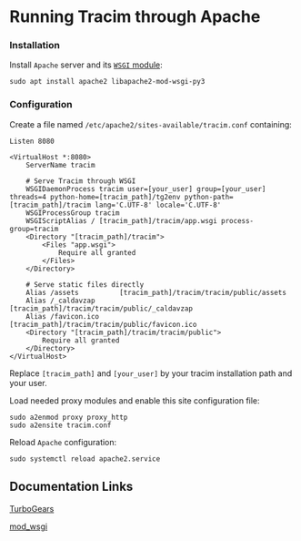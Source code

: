 # Running Tracim through Apache #

### Installation ###

Install `Apache` server and its [`WSGI` module](https://github.com/GrahamDumpleton/mod_wsgi):

    sudo apt install apache2 libapache2-mod-wsgi-py3

### Configuration ###

Create a file named `/etc/apache2/sites-available/tracim.conf` containing:

    Listen 8080

    <VirtualHost *:8080>
        ServerName tracim

        # Serve Tracim through WSGI
        WSGIDaemonProcess tracim user=[your_user] group=[your_user] threads=4 python-home=[tracim_path]/tg2env python-path=[tracim_path]/tracim lang='C.UTF-8' locale='C.UTF-8'
        WSGIProcessGroup tracim
        WSGIScriptAlias / [tracim_path]/tracim/app.wsgi process-group=tracim
        <Directory "[tracim_path]/tracim">
            <Files "app.wsgi">
                Require all granted
            </Files>
        </Directory>

        # Serve static files directly
        Alias /assets          [tracim_path]/tracim/tracim/public/assets
        Alias /_caldavzap      [tracim_path]/tracim/tracim/public/_caldavzap
        Alias /favicon.ico     [tracim_path]/tracim/tracim/public/favicon.ico
        <Directory "[tracim_path]/tracim/tracim/public">
            Require all granted
        </Directory>
    </VirtualHost>

Replace `[tracim_path]` and `[your_user]` by your tracim installation path and your user.

Load needed proxy modules and enable this site configuration file:

    sudo a2enmod proxy proxy_http
    sudo a2ensite tracim.conf

Reload `Apache` configuration:

    sudo systemctl reload apache2.service

## Documentation Links ##

[TurboGears](http://turbogears.readthedocs.io/en/tg2.3.7/cookbook/deploy/mod_wsgi.html)

[mod_wsgi](http://modwsgi.readthedocs.io/en/develop/index.html)
